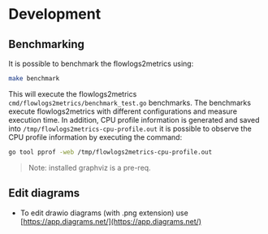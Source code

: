 # Development

## Benchmarking

It is possible to benchmark the flowlogs2metrics using:
```bash
make benchmark
```  

This will execute the flowlogs2metrics `cmd/flowlogs2metrics/benchmark_test.go` benchmarks. 
The benchmarks execute flowlogs2metrics with different configurations and measure execution time.
In addition, CPU profile information is generated and saved into `/tmp/flowlogs2metrics-cpu-profile.out` 
it is possible to observe the CPU profile information by executing the command:
```bash
go tool pprof -web /tmp/flowlogs2metrics-cpu-profile.out
```
> Note: installed graphviz is a pre-req. 

## Edit diagrams
- To edit drawio diagrams (with .png extension) use [https://app.diagrams.net/](https://app.diagrams.net/)

